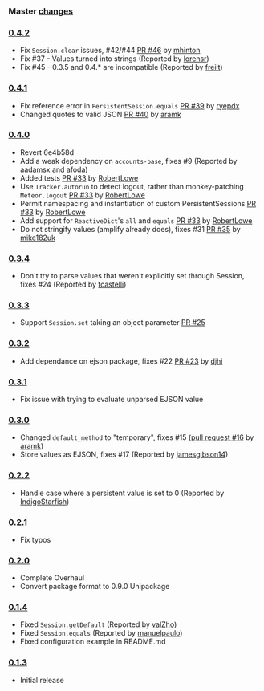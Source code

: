 ### Master [changes](https://github.com/okgrow/meteor-persistent-session/compare/v0.4.2...master)

### [0.4.2](https://github.com/okgrow/meteor-persistent-session/compare/v0.4.1...v0.4.2)

 * Fix `Session.clear` issues, #42/#44 [PR #46](https://github.com/okgrow/meteor-persistent-session/pull/46) by [mhinton](https://github.com/mhinton)
 * Fix #37 - Values turned into strings (Reported by [lorensr](https://github.com/lorensr))
 * Fix #45 - 0.3.5 and 0.4.\* are incompatible (Reported by [freiit](https://github.com/freiit))

### [0.4.1](https://github.com/okgrow/meteor-persistent-session/compare/v0.4.0...v0.4.1)

 * Fix reference error in `PersistentSession.equals` [PR #39](https://github.com/okgrow/meteor-persistent-session/pull/39) by [ryepdx](https://github.com/ryepdx)
 * Changed quotes to valid JSON [PR #40](https://github.com/okgrow/meteor-persistent-session/pull/40) by [aramk](https://github.com/aramk)

### [0.4.0](https://github.com/okgrow/meteor-persistent-session/compare/v0.3.4...v0.4.0)

 * Revert 6e4b58d
 * Add a weak dependency on `accounts-base`, fixes #9 (Reported by [aadamsx](https://github.com/aadamsx) and [afoda](https://github.com/afoda))
 * Added tests [PR #33](https://github.com/okgrow/meteor-persistent-session/pull/33) by [RobertLowe](https://github.com/RobertLowe)
 * Use `Tracker.autorun` to detect logout, rather than monkey-patching `Meteor.logout` [PR #33](https://github.com/okgrow/meteor-persistent-session/pull/33) by [RobertLowe](https://github.com/RobertLowe)
 * Permit namespacing and instantiation of custom PersistentSessions [PR #33](https://github.com/okgrow/meteor-persistent-session/pull/33) by [RobertLowe](https://github.com/RobertLowe)
 * Add support for `ReactiveDict`'s `all` and `equals` [PR #33](https://github.com/okgrow/meteor-persistent-session/pull/33) by [RobertLowe](https://github.com/RobertLowe)
 * Do not stringify values (amplify already does), fixes #31 [PR #35](https://github.com/okgrow/meteor-persistent-session/pull/35) by [mike182uk](https://github.com/mike182uk)

### [0.3.4](https://github.com/okgrow/meteor-persistent-session/compare/v0.3.3...v0.3.4)

 * Don't try to parse values that weren't explicitly set through Session, fixes #24 (Reported by [tcastelli](https://github.com/tcastelli))

### [0.3.3](https://github.com/okgrow/meteor-persistent-session/compare/v0.3.2...v0.3.3)

 * Support `Session.set` taking an object parameter [PR #25](https://github.com/okgrow/meteor-persistent-session/pull/25)

### [0.3.2](https://github.com/okgrow/meteor-persistent-session/compare/v0.3.1...v0.3.2)

 * Add dependance on ejson package, fixes #22 [PR #23](https://github.com/okgrow/meteor-persistent-session/pull/23) by [djhi](https://github.com/djhi)

### [0.3.1](https://github.com/okgrow/meteor-persistent-session/compare/v0.3.0...v0.3.1)

 * Fix issue with trying to evaluate unparsed EJSON value

### [0.3.0](https://github.com/okgrow/meteor-persistent-session/compare/v0.2.2...v0.3.0)

 * Changed `default_method` to "temporary", fixes #15 ([pull request #16](https://github.com/okgrow/meteor-persistent-session/pull/16) by [aramk](https://github.com/aramk))
 * Store values as EJSON, fixes #17 (Reported by [jamesgibson14](https://github.com/jamesgibson14))

### [0.2.2](https://github.com/okgrow/meteor-persistent-session/compare/v0.2.1...v0.2.2)

 * Handle case where a persistent value is set to 0 (Reported by [IndigoStarfish](https://github.com/IndigoStarfish))

### [0.2.1](https://github.com/okgrow/meteor-persistent-session/compare/v0.2.0...v0.2.1)

 * Fix typos

### [0.2.0](https://github.com/okgrow/meteor-persistent-session/compare/v0.1.4...v0.2.0)

 * Complete Overhaul
 * Convert package format to 0.9.0 Unipackage

### [0.1.4](https://github.com/okgrow/meteor-persistent-session/releases/tag/v0.1.4)

 * Fixed `Session.getDefault` (Reported by [valZho](https://github.com/valZho))
 * Fixed `Session.equals` (Reported by [manuelpaulo](https://github.com/manuelpaulo))
 * Fixed configuration example in README.md

### [0.1.3](https://github.com/okgrow/meteor-persistent-session/releases/tag/v0.1.3)

 * Initial release
